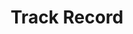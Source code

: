 ---
title: Track Record
layout: page
permalink: /operations/projects/
grid: true
description: Our projects are executed in collaboration with CNS International.
headline:
  image: "/uploads/about.jpg"
  title: "Track Record"
client_logos:
  - /uploads/client-1.png
  - /uploads/client-2.png
  - /uploads/client-3.png
  - /uploads/client-4.png
  - /uploads/client-5.png
  - /uploads/client-6.png
  - /uploads/client-7.png
  - /uploads/client-8.png

track_record:
  title: CNS Marine Track Record
  summary: Our projects are executed in collaboration with CNS International

projects:
  - year: 2019
    client: /uploads/client-4.png
    vessel: 
    location: Offshore, Nigeria
    description: Subsea Intervention and Construction Services
    duration: 2019
  - year: 2017
    client: /uploads/ppsl-mobil.png
    vessel: 
    location: Offshore, Nigeria
    description: Offshore Facilities Managment Services
    duration: 2017 – 2018
  - year: 2016
    client: /uploads/ppsl-mobil.png
    vessel: Siem Daya 1
    location: 
    description: Revamp Pipeline Project
    duration: May 2016 – March 2018
  - year: 2016
    client: /uploads/total.png
    vessel: Eltee 1
    location: OML 130 Akpo Field, Offshore Nigeria
    description: Offshore Security Personnel Vessel
    duration: Sept 2016 - Nov 2016
  - year: 2016
    client: /uploads/erin.png
    vessel: MDPL Conquerer
    location: OML 120/121, Offshore Nigeria
    description: FPSO Crude Offtake Campaign Q3
    duration: Aug 2016 – Sept 2016
  - year: 2016
    client: /uploads/erin.png
    vessel: Island Constructor
    location: OML 120 – Oyo Field Nigeria	
    description: Well Intervention Services
    duration: March 2016 – April 2016
  - year: 2016
    client: /uploads/saipem-total.png
    vessel: Bar Protector
    location: OML 102 Ofon Field
    description: Multiple Pipeline installation and commissioning
    duration: Sept 2015 - Nov 2016
  - year: 2015
    client: /uploads/saipem-total.png
    vessel: Normand Cutter
    location: OML 102 Ofon Field
    description: Flowline installation and commissioning
    duration: June 2015 - Sept 2015
  - year: 2014
    client: /uploads/mobil.png
    vessel: Saipem Bar Protector and Saipem Crawler	
    location: Usari, Idoho Fields, Offshore Nigeria
    description: 24 inch Pipeline installation and commissioning / Start
    duration: January 2014 - May 2014
  - year: 2014
    client: /uploads/addax.png
    vessel: DSV Avianna	
    location: OML 126
    description: ROV Services
    duration: January 2014 - May 2014
  - year: 2013
    client: /uploads/addax.png
    vessel: DSV Altus
    location: OML 119
    description: Pipeline Installation
    duration: May 2013 - July 2013
  - year: 2012
    client: /uploads/saipem.png
    vessel: Swiber Atlantis	
    location: Egypt
    description: Sat. Diving Services - Spooling tie ins activities. ROV - Platform and Pipeline Survey
    duration: Dec 2011 - Mar 2012
  - year: 2012
    client: /uploads/npdc.png
    vessel: MV Endeavor	
    location: OML 123 - Okpoho-Okono Field
    description: Sealine Repair
    duration: Mar 2012 - Mar 2012
  - year: 2012
    client: /uploads/addax.png
    vessel: MV Endeavor
    location: OML 119 Antan Field	
    description: Diving - Crossings + Tie-Ins and sub-bottom profiling
    duration: Mar 2012 - April 2012
  - year: 2011
    client: /uploads/saipem.png
    vessel: Bar Protector
    location: Nigeria / Sat System Maintenance Project
    description: Sat System Maintenance Activities
    duration:
  - year: 2010
    client: /uploads/saipem.png
    vessel: HLV SAIPEM 3000
    location: Ivory Coast / Djambala Project	
    description: Diving Services - Spooling tie ins activities
    duration: Jan. 2010 - Feb. 2010
  - year: 2010
    client: /uploads/saipem.png
    vessel: HLV SAIPEM 3000
    location: Ivory Coast / Libondo Project
    description: Diving Services - Spooling tie ins activities
    duration: Mar 2010 - Apr 2010
  - year: 2010
    client: /uploads/saipem.png
    vessel: HLV SAIPEM 3000
    location: Angola / GEP 17 Project
    description: Sat. Diving Services - Spooling tie ins activities, ROV - Platform and Pipeline Survey
    duration: Aug 2010 - Sep 2010
  - year: 2010
    client: /uploads/exxonmobil.png
    vessel: Bar Protector
    location: Nigeria / USARI - IDOHO Project
    description: Sat & Air Diving Services - Spools & Risers Installation
    duration: Oct 2010 - Dec 2010
  - year: 2010
    client: /uploads/exxonmobil.png
    vessel: Bar Protector
    location: Nigeria / Critical Crude Project
    description: Sat & Air Diving Services - Spools & Risers Instalation
    duration: Oct 2010 - Sep 2011
  - year: 2009
    client: /uploads/adamsoffshore.png
    vessel: MV Ocean Commander
    location: Ivory Coast / Lion A B Panthere CD, Gulf Tide MOPPWest Espoir Field Development Project
    description: Sat. Diving Services - Platform Inspection, ROV - Pipeline Inspection
    duration: Feb 2009 - Apr 2009
  - year: 2009
    client: /uploads/saipem.png
    vessel: HLV SAIPEM 3000
    location: Angola / GEP 17 Project
    description: Sat. Diving Services - Spooling tie ins activities
    duration: Nov 2009 - Dec 2009
---